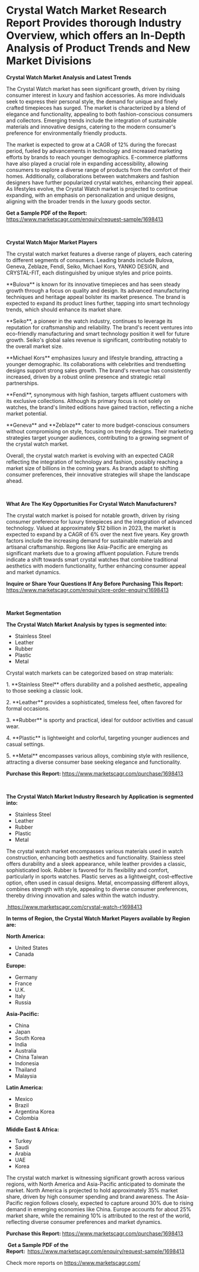 <p><h1>Crystal Watch Market Research Report Provides thorough Industry Overview, which offers an In-Depth Analysis of Product Trends and New Market Divisions</h1></p><p><strong>Crystal Watch Market Analysis and Latest Trends</strong></p>
<p><p>The Crystal Watch market has seen significant growth, driven by rising consumer interest in luxury and fashion accessories. As more individuals seek to express their personal style, the demand for unique and finely crafted timepieces has surged. The market is characterized by a blend of elegance and functionality, appealing to both fashion-conscious consumers and collectors. Emerging trends include the integration of sustainable materials and innovative designs, catering to the modern consumer's preference for environmentally friendly products.</p><p>The market is expected to grow at a CAGR of 12% during the forecast period, fueled by advancements in technology and increased marketing efforts by brands to reach younger demographics. E-commerce platforms have also played a crucial role in expanding accessibility, allowing consumers to explore a diverse range of products from the comfort of their homes. Additionally, collaborations between watchmakers and fashion designers have further popularized crystal watches, enhancing their appeal. As lifestyles evolve, the Crystal Watch market is projected to continue expanding, with an emphasis on personalization and unique designs, aligning with the broader trends in the luxury goods sector.</p></p>
<p><strong>Get a Sample PDF of the Report:&nbsp;</strong> <a href="https://www.marketscagr.com/enquiry/request-sample/1698413?utm_campaign=2998&utm_medium=2&utm_source=Github&utm_content=ia&utm_term=27032025&utm_id=crystal-watch">https://www.marketscagr.com/enquiry/request-sample/1698413</a></p>
<p>&nbsp;</p>
<p><strong>Crystal Watch Major Market Players</strong></p>
<p><p>The crystal watch market features a diverse range of players, each catering to different segments of consumers. Leading brands include Bulova, Geneva, Zeblaze, Fendi, Seiko, Michael Kors, YANKO DESIGN, and CRYSTAL-FIT, each distinguished by unique styles and price points.</p><p>**Bulova** is known for its innovative timepieces and has seen steady growth through a focus on quality and design. Its advanced manufacturing techniques and heritage appeal bolster its market presence. The brand is expected to expand its product lines further, tapping into smart technology trends, which should enhance its market share.</p><p>**Seiko**, a pioneer in the watch industry, continues to leverage its reputation for craftsmanship and reliability. The brand's recent ventures into eco-friendly manufacturing and smart technology position it well for future growth. Seiko's global sales revenue is significant, contributing notably to the overall market size.</p><p>**Michael Kors** emphasizes luxury and lifestyle branding, attracting a younger demographic. Its collaborations with celebrities and trendsetting designs support strong sales growth. The brand's revenue has consistently increased, driven by a robust online presence and strategic retail partnerships.</p><p>**Fendi**, synonymous with high fashion, targets affluent customers with its exclusive collections. Although its primary focus is not solely on watches, the brand's limited editions have gained traction, reflecting a niche market potential.</p><p>**Geneva** and **Zeblaze** cater to more budget-conscious consumers without compromising on style, focusing on trendy designs. Their marketing strategies target younger audiences, contributing to a growing segment of the crystal watch market.</p><p>Overall, the crystal watch market is evolving with an expected CAGR reflecting the integration of technology and fashion, possibly reaching a market size of billions in the coming years. As brands adapt to shifting consumer preferences, their innovative strategies will shape the landscape ahead.</p></p>
<p>&nbsp;</p>
<p><strong>What Are The Key Opportunities For Crystal Watch Manufacturers?</strong></p>
<p><p>The crystal watch market is poised for notable growth, driven by rising consumer preference for luxury timepieces and the integration of advanced technology. Valued at approximately $12 billion in 2023, the market is expected to expand by a CAGR of 6% over the next five years. Key growth factors include the increasing demand for sustainable materials and artisanal craftsmanship. Regions like Asia-Pacific are emerging as significant markets due to a growing affluent population. Future trends indicate a shift towards smart crystal watches that combine traditional aesthetics with modern functionality, further enhancing consumer appeal and market dynamics.</p></p>
<p><strong>Inquire or Share Your Questions If Any Before Purchasing This Report:</strong> <a href="https://www.marketscagr.com/enquiry/pre-order-enquiry/1698413?utm_campaign=2998&utm_medium=2&utm_source=Github&utm_content=ia&utm_term=27032025&utm_id=crystal-watch">https://www.marketscagr.com/enquiry/pre-order-enquiry/1698413</a></p>
<p>&nbsp;</p>
<p><strong>Market Segmentation</strong></p>
<p><strong>The Crystal Watch Market Analysis by types is segmented into:</strong></p>
<p><ul><li>Stainless Steel</li><li>Leather</li><li>Rubber</li><li>Plastic</li><li>Metal</li></ul></p>
<p><p>Crystal watch markets can be categorized based on strap materials: </p><p>1. **Stainless Steel** offers durability and a polished aesthetic, appealing to those seeking a classic look. </p><p>2. **Leather** provides a sophisticated, timeless feel, often favored for formal occasions. </p><p>3. **Rubber** is sporty and practical, ideal for outdoor activities and casual wear. </p><p>4. **Plastic** is lightweight and colorful, targeting younger audiences and casual settings. </p><p>5. **Metal** encompasses various alloys, combining style with resilience, attracting a diverse consumer base seeking elegance and functionality.</p></p>
<p><strong>Purchase this Report:&nbsp;</strong><a href="https://www.marketscagr.com/purchase/1698413?utm_campaign=2998&utm_medium=2&utm_source=Github&utm_content=ia&utm_term=27032025&utm_id=crystal-watch">https://www.marketscagr.com/purchase/1698413</a></p>
<p>&nbsp;</p>
<p><strong>The Crystal Watch Market Industry Research by Application is segmented into:</strong></p>
<p><ul><li>Stainless Steel</li><li>Leather</li><li>Rubber</li><li>Plastic</li><li>Metal</li></ul></p>
<p><p>The crystal watch market encompasses various materials used in watch construction, enhancing both aesthetics and functionality. Stainless steel offers durability and a sleek appearance, while leather provides a classic, sophisticated look. Rubber is favored for its flexibility and comfort, particularly in sports watches. Plastic serves as a lightweight, cost-effective option, often used in casual designs. Metal, encompassing different alloys, combines strength with style, appealing to diverse consumer preferences, thereby driving innovation and sales within the watch industry.</p></p>
<p><a href="https://www.marketscagr.com/crystal-watch-r1698413?utm_campaign=2998&utm_medium=2&utm_source=Github&utm_content=ia&utm_term=27032025&utm_id=crystal-watch">&nbsp;https://www.marketscagr.com/crystal-watch-r1698413</a></p>
<p><strong>In terms of Region, the Crystal Watch Market Players available by Region are:</strong></p>
<p>
    <p> <strong> North America: </strong>
        <ul>
            <li>United States</li>
            <li>Canada</li>
        </ul>
        </p> 
    <p> <strong> Europe: </strong>
        <ul>
            <li>Germany</li>
            <li>France</li>
            <li>U.K.</li>
            <li>Italy</li>
            <li>Russia</li>
        </ul>
        </p> 
    <p> <strong> Asia-Pacific: </strong>
        <ul>
            <li>China</li>
            <li>Japan</li>
            <li>South Korea</li>
            <li>India</li>
            <li>Australia</li>
            <li>China Taiwan</li>
            <li>Indonesia</li>
            <li>Thailand</li>
            <li>Malaysia</li>
        </ul>
        </p> 
    <p> <strong> Latin America: </strong>
        <ul>
            <li>Mexico</li>
            <li>Brazil</li>
            <li>Argentina Korea</li>
            <li>Colombia</li>
        </ul>
        </p> 
    <p> <strong> Middle East & Africa: </strong>
        <ul>
            <li>Turkey</li>
            <li>Saudi</li>
            <li>Arabia</li>
            <li>UAE</li>
            <li>Korea</li>
        </ul>
    </p>
    </p>
<p><p>The crystal watch market is witnessing significant growth across various regions, with North America and Asia-Pacific anticipated to dominate the market. North America is projected to hold approximately 35% market share, driven by high consumer spending and brand awareness. The Asia-Pacific region follows closely, expected to capture around 30% due to rising demand in emerging economies like China. Europe accounts for about 25% market share, while the remaining 10% is attributed to the rest of the world, reflecting diverse consumer preferences and market dynamics.</p></p>
<p><strong>Purchase this Report: </strong><a href="https://www.marketscagr.com/purchase/1698413?utm_campaign=2998&utm_medium=2&utm_source=Github&utm_content=ia&utm_term=27032025&utm_id=crystal-watch">https://www.marketscagr.com/purchase/1698413</a></p>
<p>&nbsp;<strong>Get a Sample PDF of the Report:&nbsp;&nbsp;</strong><a href="https://www.marketscagr.com/enquiry/request-sample/1698413?utm_campaign=2998&utm_medium=2&utm_source=Github&utm_content=ia&utm_term=27032025&utm_id=crystal-watch">https://www.marketscagr.com/enquiry/request-sample/1698413</a></p>
<p><strong></strong></p>
<p>Check more reports on <a href="https://www.marketscagr.com/?utm_campaign=2998&utm_medium=2&utm_source=Github&utm_content=ia&utm_term=27032025&utm_id=crystal-watch">https://www.marketscagr.com/</a></p>